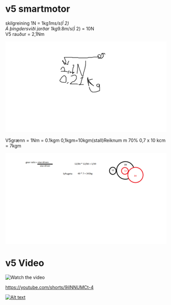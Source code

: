<h1>v5 smartmotor</h1>



skilgreining 1N = 1kg*1ms/s(Í 2) <br>
Á þingdersviði jarðar 1kg*9.8m/s(Í 2) = 10N<br>
V5 rauður = 2,1Nm<br>

![mynd](https://github.com/gitmaus1/v-lmenni-II/blob/main/Verkefni%202/Untitled.png)

V5grænn = 1Nm = 0.1kgm
0,1kgm=10kgm(stall)Reiknum m 70% 0,7 x 10 kcm = 7kgm


![mynd](https://github.com/gitmaus1/v-lmenni-II/blob/main/Verkefni%202/Untitled2.png)

<h1>v5 Video  </h1>

![Watch the video]([https://youtu.be/vt5fpE0bzSY](https://youtube.com/shorts/9iINNUMCt-4)https://youtube.com/shorts/9iINNUMCt-4)

https://youtube.com/shorts/9iINNUMCt-4

[![Alt text](https://img.youtube.com/vi/VID/0.jpg)](https://youtube.com/shorts/9iINNUMCt-4)

